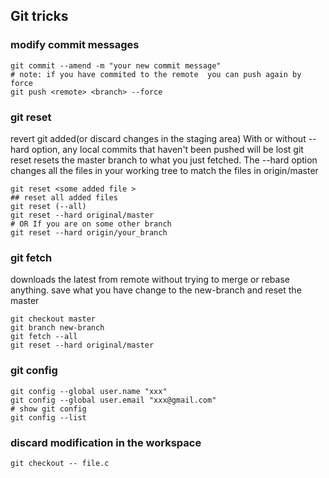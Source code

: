 ## Git tricks

### modify commit messages
``` shell
git commit --amend -m "your new commit message"
# note: if you have commited to the remote  you can push again by force
git push <remote> <branch> --force
```
### git reset 
revert git added(or discard changes in the staging area)
With or without --hard option, any local commits that haven't been pushed will be lost
git reset resets the master branch to what you just fetched. The --hard option changes all the files in your working tree to match the files in origin/master
``` shell 
git reset <some added file >
## reset all added files 
git reset (--all)
git reset --hard original/master
# OR If you are on some other branch
git reset --hard origin/your_branch
```
### git fetch
downloads the latest from remote without trying to merge or rebase anything.
save what you have change to the new-branch and reset the master
``` shell 
git checkout master 
git branch new-branch
git fetch --all
git reset --hard original/master
```
### git config
``` shell
git config --global user.name "xxx" 
git config --global user.email "xxx@gmail.com"
# show git config 
git config --list
```
### discard modification  in the workspace
``` shell
git checkout -- file.c
```
